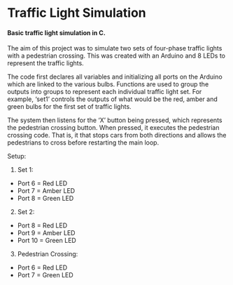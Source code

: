 # Traffic Light Simulation
#### Basic traffic light simulation in C.

The aim of this project was to simulate two sets of four-phase traffic lights with a pedestrian crossing. This was created with an Arduino and 8 LEDs to represent the traffic lights.

The code first declares all variables and initializing all ports on the Arduino which are linked to the various bulbs. Functions are used to group the outputs into groups to represent each individual traffic light set. For example, ‘set1’ controls the outputs of what would be the red, amber and green bulbs for the first set of traffic lights.

The system then listens for the ‘X’ button being pressed, which represents the pedestrian crossing button. When pressed, it executes the pedestrian crossing code. That is, it that stops cars from both directions and allows the pedestrians to cross before restarting the main loop.

Setup:
1. Set 1:
- Port 6 = Red LED
- Port 7 = Amber LED
- Port 8 = Green LED

2. Set 2:
- Port 8 = Red LED
- Port 9 = Amber LED
- Port 10 = Green LED

3. Pedestrian Crossing:
- Port 6 = Red LED
- Port 7 = Green LED
